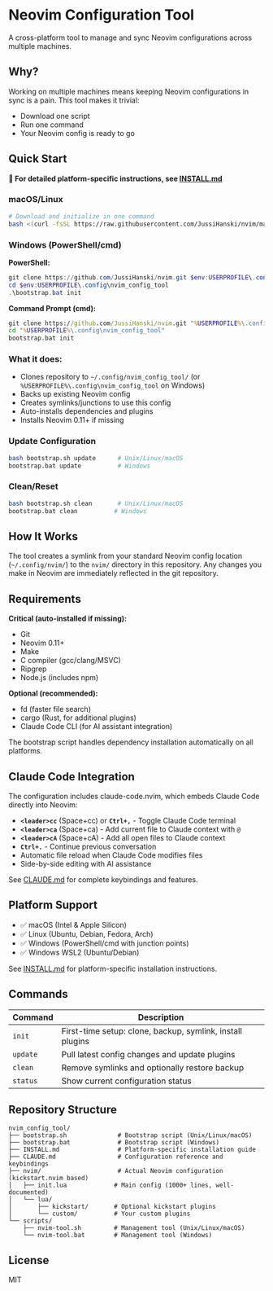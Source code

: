 # Neovim Configuration Tool

A cross-platform tool to manage and sync Neovim configurations across multiple machines.

## Why?

Working on multiple machines means keeping Neovim configurations in sync is a pain. This tool makes it trivial:
- Download one script
- Run one command
- Your Neovim config is ready to go

## Quick Start

**📖 For detailed platform-specific instructions, see [INSTALL.md](INSTALL.md)**

### macOS/Linux

```bash
# Download and initialize in one command
bash <(curl -fsSL https://raw.githubusercontent.com/JussiHanski/nvim/main/bootstrap.sh) init
```

### Windows (PowerShell/cmd)

**PowerShell:**
```powershell
git clone https://github.com/JussiHanski/nvim.git $env:USERPROFILE\.config\nvim_config_tool
cd $env:USERPROFILE\.config\nvim_config_tool
.\bootstrap.bat init
```

**Command Prompt (cmd):**
```cmd
git clone https://github.com/JussiHanski/nvim.git "%USERPROFILE%\.config\nvim_config_tool"
cd "%USERPROFILE%\.config\nvim_config_tool"
bootstrap.bat init
```

### What it does:

- Clones repository to `~/.config/nvim_config_tool/` (or `%USERPROFILE%\.config\nvim_config_tool` on Windows)
- Backs up existing Neovim config
- Creates symlinks/junctions to use this config
- Auto-installs dependencies and plugins
- Installs Neovim 0.11+ if missing

### Update Configuration

```bash
bash bootstrap.sh update      # Unix/Linux/macOS
bootstrap.bat update          # Windows
```

### Clean/Reset

```bash
bash bootstrap.sh clean       # Unix/Linux/macOS
bootstrap.bat clean          # Windows
```

## How It Works

The tool creates a symlink from your standard Neovim config location (`~/.config/nvim/`) to the `nvim/` directory in this repository. Any changes you make in Neovim are immediately reflected in the git repository.

## Requirements

**Critical (auto-installed if missing):**
- Git
- Neovim 0.11+
- Make
- C compiler (gcc/clang/MSVC)
- Ripgrep
- Node.js (includes npm)

**Optional (recommended):**
- fd (faster file search)
- cargo (Rust, for additional plugins)
- Claude Code CLI (for AI assistant integration)

The bootstrap script handles dependency installation automatically on all platforms.

## Claude Code Integration

The configuration includes claude-code.nvim, which embeds Claude Code directly into Neovim:

- **`<leader>cc`** (Space+cc) or **`Ctrl+,`** - Toggle Claude Code terminal
- **`<leader>ca`** (Space+ca) - Add current file to Claude context with `@`
- **`<leader>cA`** (Space+cA) - Add all open files to Claude context
- **`Ctrl+.`** - Continue previous conversation
- Automatic file reload when Claude Code modifies files
- Side-by-side editing with AI assistance

See [CLAUDE.md](CLAUDE.md) for complete keybindings and features.

## Platform Support

- ✅ macOS (Intel & Apple Silicon)
- ✅ Linux (Ubuntu, Debian, Fedora, Arch)
- ✅ Windows (PowerShell/cmd with junction points)
- ✅ Windows WSL2 (Ubuntu/Debian)

See [INSTALL.md](INSTALL.md) for platform-specific installation instructions.

## Commands

| Command | Description |
|---------|-------------|
| `init` | First-time setup: clone, backup, symlink, install plugins |
| `update` | Pull latest config changes and update plugins |
| `clean` | Remove symlinks and optionally restore backup |
| `status` | Show current configuration status |

## Repository Structure

```
nvim_config_tool/
├── bootstrap.sh              # Bootstrap script (Unix/Linux/macOS)
├── bootstrap.bat             # Bootstrap script (Windows)
├── INSTALL.md                # Platform-specific installation guide
├── CLAUDE.md                 # Configuration reference and keybindings
├── nvim/                     # Actual Neovim configuration (kickstart.nvim based)
│   ├── init.lua             # Main config (1000+ lines, well-documented)
│   └── lua/
│       ├── kickstart/       # Optional kickstart plugins
│       └── custom/          # Your custom plugins
└── scripts/
    ├── nvim-tool.sh         # Management tool (Unix/Linux/macOS)
    └── nvim-tool.bat        # Management tool (Windows)
```

## License

MIT

